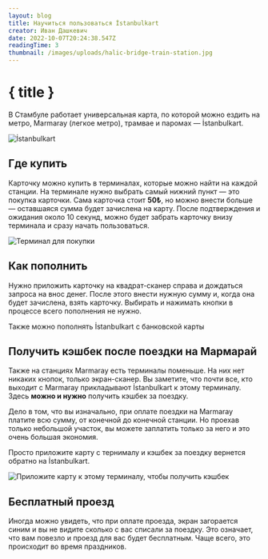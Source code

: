 ```yaml
---
layout: blog
title: Научиться пользоваться İstanbulkart
creator: Иван Дашкевич
date: 2022-10-07T20:24:38.547Z
readingTime: 3
thumbnail: /images/uploads/halic-bridge-train-station.jpg
---
```


# { title }

В Стамбуле работает универсальная карта, по которой можно ездить на метро, Marmaray (легкое метро), трамвае и паромах — İstanbulkart.

![İstanbulkart](https://upload.wikimedia.org/wikipedia/commons/6/66/New_Istanbulkart.jpg)

## Где купить

Карточку можно купить в терминалах, которые можно найти на каждой станции. На терминале нужно выбрать самый нижний пункт — это покупка карточки. Сама карточка стоит **50₺**, но можно внести больше — оставшаяся сумма будет зачислена на карту. После подтверждения и ожидания около 10 секунд, можно будет забрать карточку внизу терминала и сразу начать пользоваться.

![Терминал для покупки](/images/uploads/photo_2022-10-08-19.41.19.jpg)

## Как пополнить

Нужно приложить карточку на квадрат-сканер справа и дождаться запроса на внос денег. После этого внести нужную сумму и, когда она будет зачислена, взять карточку. Выбирать и нажимать кнопки в процессе всего пополнения не нужно.

Также можно пополнять İstanbulkart с банковской карты

## Получить кэшбек после поездки на Мармарай

Также на станциях Marmaray есть терминалы поменьше. На них нет никаких кнопок, только экран-сканер. Вы заметите, что почти все, кто выходит с Marmaray прикладывают İstanbulkart к этому терминалу. Здесь **можно и нужно** получить кэшбек за поездку.

Дело в том, что вы изначально, при оплате поездки на Marmaray платите всю сумму, от конечной до конечной станции. Но проехав только небольшой участок, вы можете заплатить только за него и это очень большая экономия.

Просто приложите карту с тернималу и кэшбек за поездку вернется обратно на İstanbulkart.

![Приложите карту к этому терминалу, чтобы получить кэшбек](/images/uploads/photo_2022-10-08-19.41.15.jpg)

## Бесплатный проезд

Иногда можно увидеть, что при оплате проезда, экран загорается синим и вы не видите сколько с вас списали за поездку. Это означает, что вам повезло и проезд для вас будет бесплатным. Чаще всего, это происходит во время праздников.

